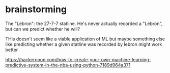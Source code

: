 # brainstorming
The "Lebron": the 27-7-7 statline. He's never actually recorded a "Lebron", but can we predict whether he will?

THis doesn't seem like a viable application of ML but maybe something else like predicting whether a given statline was recorded by lebron might work better

https://hackernoon.com/how-to-create-your-own-machine-learning-predictive-system-in-the-nba-using-python-7189d964a371
